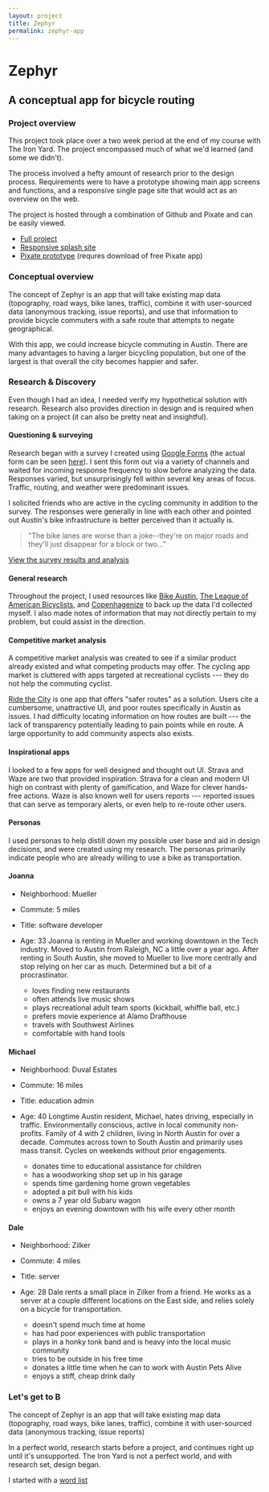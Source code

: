 ```yaml
---
layout: project
title: Zephyr
permalink: zephyr-app
---
```


# Zephyr
## A conceptual app for bicycle routing

### Project overview
This project took place over a two week period at the end of my course with The Iron Yard. The project encompassed much of what we'd learned (and some we didn't).

The process involved a hefty amount of research prior to the design process. Requirements were to have a prototype showing main app screens and functions, and a responsive single page site that would act as an overview on the web.

The project is hosted through a combination of Github and Pixate and can be easily viewed.

- [Full project](https://github.com/ellcorey/zephyr "Zephyr Project on Github")
- [Responsive splash site](http://ellcorey.github.io/zephyr "Zephyr website")
- [Pixate prototype](https://app.pixate.com/pd5cfa667fcce "Zephyr Prototype") (requres download of free Pixate app)

### Conceptual overview
The concept of Zephyr is an app that will take existing map data (topography, road ways, bike lanes, traffic), combine it with user-sourced data (anonymous tracking, issue reports), and use that information to provide bicycle commuters with a safe route that attempts to negate geographical.

With this app, we could increase bicycle commuting in Austin. There are many advantages to having a larger bicycling population, but one of the largest is that overall the city becomes happier and safer.

### Research & Discovery
Even though I had an idea, I needed verify my hypothetical solution with research. Research also provides direction in design and is required when taking on a project (it can also be pretty neat and insightful).

#### Questioning & surveying
Research began with a survey I created using [Google Forms](http://www.google.com/forms/ "Google Forms") (the actual form can be seen [here](http://goo.gl/forms/iIKEmh38Yj/ "bicycle commuting form")). I sent this form out via a variety of channels and waited for incoming response frequency to slow before analyzing the data. Responses varied, but unsurprisingly fell within several key areas of focus. Traffic, routing, and weather were predominant issues.

I solicited friends who are active in the cycling community in addition to the survey. The responses were generally in line with each other and pointed out Austin's bike infrastructure is better perceived than it actually is.

>"The bike lanes are worse than a joke--they're on major roads and they'll just disappear for a block or two..."

[View the survey results and analysis](https://github.com/ellcorey/zephyr/blob/master/discovery_research/survey_results.md/ "survey says...")

#### General research
Throughout the project, I used resources like [Bike Austin](www.bikeaustin.org/ "Bike Austin"), [The League of American Bicyclists](http://www.bikeleague.org/ "League of American Bicyclists"), and [Copenhagenize](http://copenhagenize.eu/ "Copenhagenize") to back up the data I'd collected myself. I also made notes of information that may not directly pertain to my problem, but could assist in the direction.

#### Competitive market analysis
A competitive market analysis was created to see if a similar product already existed and what competing products may offer. The cycling app market is cluttered with apps targeted at recreational cyclists --- they do not help the commuting cyclist. 

[Ride the City](http://www.ridethecity.com/ "Ride the City") is one app that offers "safer routes" as a solution. Users cite a cumbersome, unattractive UI, and poor routes specifically in Austin as issues. I had difficulty locating information on how routes are built --- the lack of transparency potentially leading to pain points while en route. A large opportunity to add community aspects also exists.

#### Inspirational apps
I looked to a few apps for well designed and thought out UI. Strava and Waze are two that provided inspiration. Strava for a clean and modern UI high on contrast with plenty of gamification, and Waze for clever hands-free actions. Waze is also known well for users reports --- reported issues that can serve as temporary alerts, or even help to re-route other users.

#### Personas
I used personas to help distill down my possible user base and aid in design decisions, and were created using my research. The personas primarily indicate people who are already willing to use a bike as transportation.

#### Joanna
- Neighborhood: Mueller
- Commute: 5 miles
- Title: software developer
- Age: 33
Joanna is renting in Mueller and working downtown in the Tech industry. Moved to Austin from Raleigh, NC a little over a year ago. After renting in South Austin, she moved to Mueller to live more centrally and stop relying on her car as much. Determined but a bit of a procrastinator.

    + loves finding new restaurants
    + often attends live music shows
    + plays recreational adult team sports (kickball, whiffle ball, etc.)
    + prefers movie experience at Alamo Drafthouse
    + travels with Southwest Airlines
    + comfortable with hand tools

#### Michael
- Neighborhood: Duval Estates
- Commute: 16 miles
- Title: education admin
- Age: 40
Longtime Austin resident, Michael, hates driving, especially in traffic. Environmentally conscious, active in local community non-profits. Family of 4 with 2 children, living in North Austin for over a decade. Commutes across town to South Austin and primarily uses mass transit. Cycles on weekends without prior engagements.

    + donates time to educational assistance for children
    + has a woodworking shop set up in his garage
    + spends time gardening home grown vegetables
    + adopted a pit bull with his kids
    + owns a 7 year old Subaru wagon
    + enjoys an evening downtown with his wife every other month

#### Dale
- Neighborhood: Zilker
- Commute: 4 miles
- Title: server
- Age: 28
Dale rents a small place in Zilker from a friend. He works as a server at a couple different locations on the East side, and relies solely on a bicycle for transportation.

    + doesn't spend much time at home
    + has had poor experiences with public transportation
    + plays in a honky tonk band and is heavy into the local music community
    + tries to be outside in his free time
    + donates a little time when he can to work with Austin Pets Alive
    + enjoys a stiff, cheap drink daily

### Let's get to B
The concept of Zephyr is an app that will take existing map data (topography, road ways, bike lanes, traffic), combine it with user-sourced data (anonymous tracking, issue reports)

In a perfect world, research starts before a project, and continues right up until it's unsupported. The Iron Yard is not a perfect world, and with research set, design began.






I started with a [word list](https://github.com/ellcorey/zephyr/blob/master/discovery_research/wordlist.md/ "word list")


